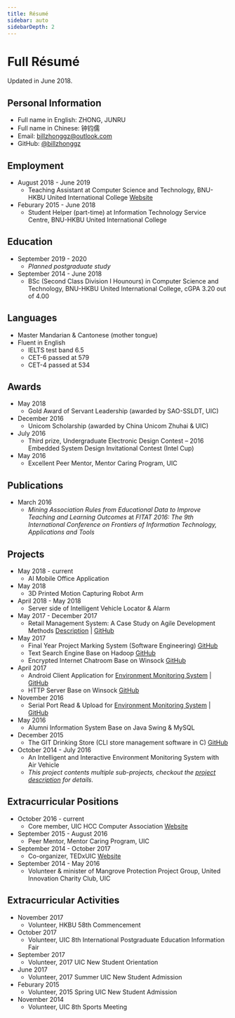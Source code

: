 ```yaml
---
title: Résumé
sidebar: auto
sidebarDepth: 2
---
```


# Full Résumé
Updated in June 2018.

## Personal Information
* Full name in English: ZHONG, JUNRU
* Full name in Chinese: 钟钧儒
* Email: [billzhonggz@outlook.com](mailto:billzhonggz@outlook.com)
* GitHub: [@billzhonggz](https://github.com/billzhonggz)

## Employment
* August 2018 - June 2019
    * Teaching Assistant at Computer Science and Technology, BNU-HKBU United International College [Website](https://uic.edu.hk)
* Feburary 2015 - June 2018
    * Student Helper (part-time) at Information Technology Service Centre, BNU-HKBU United International College

## Education
* September 2019 - 2020
    * *Planned postgraduate study*
* September 2014 - June 2018
    * BSc (Second Class Division I Hounours) in Computer Science and Technology, BNU-HKBU United International College, cGPA 3.20 out of 4.00

## Languages
* Master Mandarian & Cantonese (mother tongue)
* Fluent in English
    * IELTS test band 6.5
    * CET-6 passed at 579
    * CET-4 passed at 534

## Awards
* May 2018
    * Gold Award of Servant Leadership (awarded by SAO-SSLDT, UIC)
* December 2016
    * Unicom Scholarship (awarded by China Unicom Zhuhai & UIC)
* July 2016
    * Third prize, Undergraduate Electronic Design Contest – 2016 Embedded System Design Invitational Contest (Intel Cup)
* May 2016
    * Excellent Peer Mentor, Mentor Caring Program, UIC

## Publications
* March 2016
    * *Mining Association Rules from Educational Data to Improve Teaching and Learning Outcomes* at *FITAT 2016: The 9th International Conference on Frontiers of Information Technology, Applications and Tools*

## Projects
* May 2018 - current
    * AI Mobile Office Application
* May 2018
    * 3D Printed Motion Capturing Robot Arm
* April 2018 - May 2018
    * Server side of Intelligent Vehicle Locator & Alarm
* May 2017 - December 2017
    * Retail Management System: A Case Study on Agile Development Methods [Description](/projects/se-system.html) | [GitHub](https://github.com/billzhonggz/SE-Retail-Management-System)
* May 2017
    * Final Year Project Marking System (Software Engineering) [GitHub](https://github.com/billzhonggz/FYPMarkSystem)
    * Text Search Engine Base on Hadoop [GitHub](https://github.com/billzhonggz/MapReduceSearch)
    * Encrypted Internet Chatroom Base on Winsock [GitHub](https://github.com/billzhonggz/EncryptedChat)
* April 2017
    * Android Client Application for [Environment Monitoring System](/projects/env-system.html#improvement-android-mobile-app) | [GitHub](https://github.com/billzhonggz/EnvAircraftClient)
    * HTTP Server Base on Winsock [GitHub](https://github.com/billzhonggz/WebServer)
* November 2016
    * Serial Port Read & Upload for [Environment Monitoring System](/projects/env-system.html#improvement-data-uploading) | [GitHub](https://github.com/billzhonggz/SerialPortReadWinForm)
* May 2016
    * Alumni Information System Base on Java Swing & MySQL
* December 2015
    * The GIT Drinking Store (CLI store management software in C) [GitHub](https://github.com/JiayuYANG/SPGroupProject2.0)
* October 2014 - July 2016
    * An Intelligent and Interactive Environment Monitoring System with Air Vehicle
    * *This project contents multiple sub-projects, checkout the [project description](/projects/env-system.html) for details.*

## Extracurricular Positions
* October 2016 - current
    * Core member, UIC HCC Computer Association [Website](https://uichcc.com)
* September 2015 - August 2016
    * Peer Mentor, Mentor Caring Program, UIC
* September 2014 - October 2017
    * Co-organizer, TEDxUIC [Website](http://tedxuic.com)
* September 2014 - May 2016
    * Volunteer & minister of Mangrove Protection Project Group, United Innovation Charity Club, UIC

## Extracurricular Activities
* November 2017
    * Volunteer, HKBU 58th Commencement
* October 2017
    * Volunteer, UIC 8th International Postgraduate Education Information Fair
* September 2017
    * Volunteer, 2017 UIC New Student Orientation
* June 2017
    * Volunteer, 2017 Summer UIC New Student Admission
* Feburary 2015
    * Volunteer, 2015 Spring UIC New Student Admission
* November 2014
    * Volunteer, UIC 8th Sports Meeting